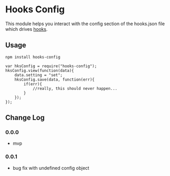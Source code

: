 # Hooks Config

This module helps you interact with the config section of the hooks.json file which drives [hooks]().

## Usage

`npm install hooks-config`

```
var hksConfig = require("hooks-config");
hksConfig.view(function(data){
	data.setting = "set";
	hksConfig.save(data, function(err){
		if(err){
			//really, this should never happen...
		}
	});
});
```

## Change Log

### 0.0.0

* mvp

### 0.0.1

* bug fix with undefined config object